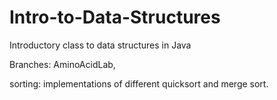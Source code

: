 # Intro-to-Data-Structures
Introductory class to data structures in Java

Branches: AminoAcidLab, 

sorting: implementations of different quicksort and merge sort.
